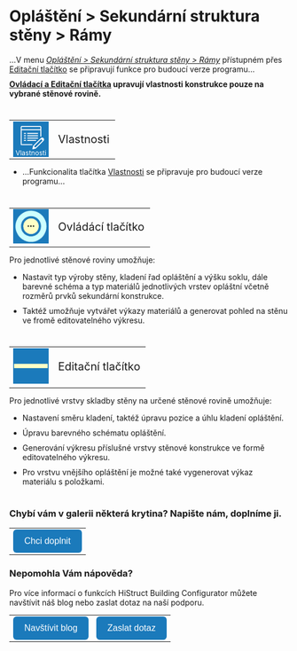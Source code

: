 # Opláštění > Sekundární struktura stěny > Rámy

...V menu <u><i>Opláštění > Sekundární struktura stěny > Rámy</i></u> přístupném přes <u>Editační tlačítko</u> se připravují funkce pro budoucí verze programu...

<b><u>Ovládací a Editační tlačítka</u> upravují vlastnosti konstrukce pouze na vybrané stěnové rovině.</b>
<style>
h2{
  border-bottom: none;
  margin-top: 10px;
  margin-bottom: 0px;
}
p{
  border-bottom: none;
  margin-top: 10px;
  margin-bottom: 10px;
}
</style>

#
<table>
  <tr>
    <td>
      <div style="position: relative; width: 64px; height: 64px;">
        <img src="img/EditPropertiesIcon64x64.png" alt="EditPropertiesIcon64x64.png" width="64" height="64">
      <div style="position: absolute; bottom: 0; width: 100%; background: none; color: white; font-size: 12px; text-align: center;">
      Vlastnosti
      </div>
      </div>
    </td>
    <td style="vertical-align: middle; font-size: 20px;">
      Vlastnosti
    </td>
  </tr>
</table>

* ...Funkcionalita tlačítka <u>Vlastnosti</u> se připravuje pro budoucí verze programu...

#
<table>
  <tr>
    <td><img src="img/ControlButton.png" alt="ControlButton.png" width="64"></td>
    <td style="vertical-align: middle; font-size: 20px;">Ovládácí tlačítko</td>
  </tr> 
  </table>

Pro jednotlivé stěnové roviny umožňuje:
* Nastavit typ výroby stěny, kladení řad opláštění a výšku soklu, dále barevné schéma a typ materiálů jednotlivých vrstev opláštní včetně rozměrů prvků sekundární konstrukce. 

* Taktéž umožňuje vytvářet výkazy materiálů a generovat pohled na stěnu ve fromě editovatelného výkresu.

#
<table>
  <tr>
    <td><img src="img/EditButton.png" alt="EditButton.png" width="64"></td>
    <td style="vertical-align: middle; font-size: 20px;">Editační tlačítko</td>
  </tr> 
  </table>

Pro jednotlivé vrstvy skladby stěny na určené stěnové rovině umožňuje:

- Nastavení směru kladení, taktéž úpravu pozice a úhlu kladení opláštění.

- Úpravu barevného schématu opláštění.

- Generování výkresu příslušné vrstvy stěnové konstrukce ve formě editovatelného výkresu.

- Pro vrstvu vnějšího opláštění je možné také vygenerovat výkaz materiálu s položkami.


#
<style>
    .btn {
      margin-top: 0px;
      padding: 12px 20px;
      background-color: rgb(27,122,187);
      color: white;
      border: none;
      border-radius: 6px;
      cursor: pointer;
      font-size: 16px;
    }
    .btn:hover {
      background-color: rgb(20,90,140);
</style>

### Chybí vám v galerii některá krytina? Napište nám, doplníme ji.
<table>
  <tr>
    <td>
      <a href="mailto:jiri.podval@histruct.com?subject=Dotaz na HiStruct konfigurátor budov">
        <button class="btn">
        Chci doplnit
        </button>
      </a>
    </td>
  </tr>
</table>

### Nepomohla Vám nápověda?
Pro více informací o funkcích HiStruct Building Configurator můžete navštívit náš blog nebo zaslat dotaz na naší podporu. 
<table>
  <tr>
    <td>
      <a href="https://docs.histruct.com/cs/"> 
        <button class="btn">
        Navštívit blog
        </button>
      </a>
    </td>
    <td>
      <a href="mailto:support@histruct.com?subject=Dotaz na Support HiStruct">
         <button class="btn">
         Zaslat dotaz
         </button>
      </a>
    </td>
  </tr>
</table>